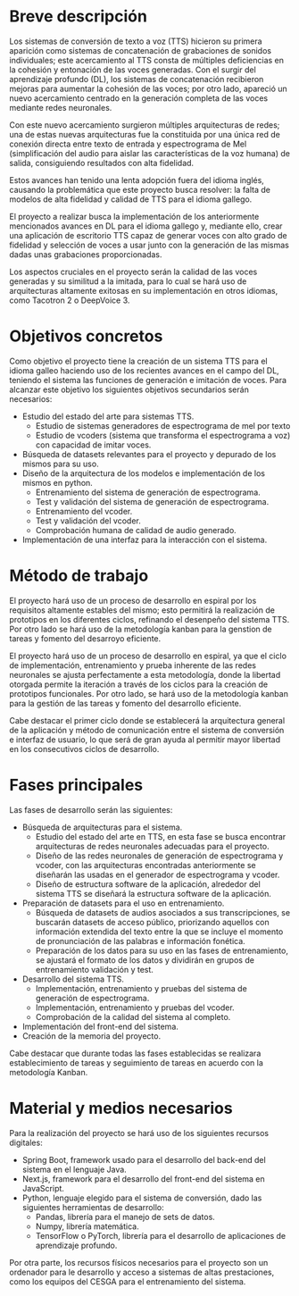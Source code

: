 # Breve descripción
Los sistemas de conversión de texto a voz (TTS) hicieron su primera aparición como sistemas de concatenación de grabaciones de sonidos individuales; este acercamiento al TTS consta de múltiples deficiencias en la cohesión y entonación de las voces generadas. Con el surgir del aprendizaje profundo (DL), los sistemas de concatenación recibieron mejoras para aumentar la cohesión de las voces; por otro lado, apareció un nuevo acercamiento centrado en la generación completa de las voces mediante redes neuronales.

Con este nuevo acercamiento surgieron múltiples arquitecturas de redes; una de estas nuevas arquitecturas fue la constituida por una única red de conexión directa entre texto de entrada y espectrograma de Mel (simplificación del audio para aislar las características de la voz humana) de salida, consiguiendo resultados con alta fidelidad.

Estos avances han tenido una lenta adopción fuera del idioma inglés, causando la problemática que este proyecto busca resolver: la falta de modelos de alta fidelidad y calidad de TTS para el idioma gallego.

El proyecto a realizar busca la implementación de los anteriormente mencionados avances en DL para el idioma gallego y, mediante ello, crear una aplicación de escritorio TTS capaz de generar voces con alto grado de fidelidad y selección de voces a usar junto con la generación de las mismas dadas unas grabaciones proporcionadas.

Los aspectos cruciales en el proyecto serán la calidad de las voces generadas y su similitud a la imitada, para lo cual se hará uso de arquitecturas altamente exitosas en su implementación en otros idiomas, como Tacotron 2 o DeepVoice 3.
# Objetivos concretos
Como objetivo el proyecto tiene la creación de un sistema TTS para el idioma galleo haciendo uso de los recientes avances en el campo del DL, teniendo el sistema las funciones de generación e imitación de voces. Para alcanzar este objetivo los siguientes objetivos secundarios serán necesarios:
- Estudio del estado del arte para sistemas TTS.
	- Estudio de sistemas generadores de espectrograma de mel por texto
	- Estudio de vcoders (sistema que transforma el espectrograma a voz) con capacidad de imitar voces.
- Búsqueda de datasets relevantes para el proyecto y depurado de los mismos para su uso.
- Diseño de la arquitectura de los modelos e implementación de los mismos en python.
	- Entrenamiento del sistema de generación de espectrograma.
	- Test y validación del sistema de generación de espectrograma.
	- Entrenamiento del vcoder.
	- Test y validación del vcoder.
	- Comprobación humana de calidad de audio generado.
- Implementación de una interfaz para la interacción con el sistema.
# Método de trabajo
El proyecto hará uso de un proceso de desarrollo en espiral por los requisitos altamente estables del mismo; esto permitirá la realización de prototipos en los diferentes ciclos, refinando el desenpeño del sistema TTS. Por otro lado se hará uso de la metodología kanban para la genstion de tareas y fomento del desarroyo eficiente.


El proyecto hará uso de un proceso de desarrollo en espiral, ya que el ciclo de implementación, entrenamiento y prueba inherente de las redes neuronales se ajusta perfectamente a esta metodología, donde la libertad otorgada permite la iteración a través de los ciclos para la creación de prototipos funcionales. Por otro lado, se hará uso de la metodología kanban para la gestión de las tareas y fomento del desarrollo eficiente.

Cabe destacar el primer ciclo donde se establecerá la arquitectura general de la aplicación y método de comunicación entre el sistema de conversión e interfaz de usuario, lo que será de gran ayuda al permitir mayor libertad en los consecutivos ciclos de desarrollo.
# Fases principales
Las fases de desarrollo serán las siguientes:
- Búsqueda de arquitecturas para el sistema.
	- Estudio del estado del arte en TTS, en esta fase se busca encontrar arquitecturas de redes neuronales adecuadas para el proyecto.
	- Diseño de las redes neuronales de generación de espectrograma y vcoder, con las arquitecturas encontradas anteriormente se diseñarán las usadas en el generador de espectrograma y vcoder.
	- Diseño de estructura software de la aplicación, alrededor del sistema TTS se diseñará la estructura software de la aplicación.
- Preparación de datasets para el uso en entrenamiento.
	- Búsqueda de datasets de audios asociados a sus transcripciones, se buscarán datasets de acceso público, priorizando aquellos con información extendida del texto entre la que se incluye el momento de pronunciación de las palabras e información fonética.
	- Preparación de los datos para su uso en las fases de entrenamiento, se ajustará el formato de los datos y dividirán en grupos de entrenamiento validación y test.
- Desarrollo del sistema TTS.
	- Implementación, entrenamiento y pruebas del sistema de generación de espectrograma.
	- Implementación, entrenamiento y pruebas del vcoder.
	- Comprobación de la calidad del sistema al completo.
- Implementación del front-end del sistema.
- Creación de la memoria del proyecto.

Cabe destacar que durante todas las fases establecidas se realizara establecimiento de tareas y seguimiento de tareas en acuerdo con la metodología Kanban.
# Material y medios necesarios
Para la realización del proyecto se hará uso de los siguientes recursos digitales:
- Spring Boot, framework usado para el desarrollo del back-end del sistema en el lenguaje Java.
- Next.js, framework para el desarrollo del front-end del sistema en JavaScript.
- Python, lenguaje elegido para el sistema de conversión, dado las siguientes herramientas de desarrollo:
	- Pandas, librería para el manejo de sets de datos.
	- Numpy, librería matemática.
	- TensorFlow o PyTorch, librería para el desarrollo de aplicaciones de aprendizaje profundo.

Por otra parte, los recursos físicos necesarios para el proyecto son un ordenador para le desarrollo y acceso a sistemas de altas prestaciones, como los equipos del CESGA para el entrenamiento del sistema.